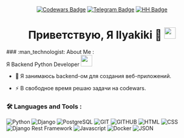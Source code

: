 <div id="badges" align="center">
  <a href="https://www.codewars.com/users/Ilyakiki"><img src="https://img.shields.io/badge/Codewars-red?style=for-the-badge&logo=codewars&logoColor=white" alt="Codewars Badge"/></a>
  <a href=""><img src="https://img.shields.io/badge/Telegram-blue?style=for-the-badge&logo=telegram&logoColor=white" alt="Telegram Badge"/></a>
  <a href="https://spb.hh.ru/resume/45e87dfbff0b6775b80039ed1f4d7558306462"><img src="https://img.shields.io/badge/Head Hunter-red?style=for-the-badge&logo=headhunter&logoColor=white" alt="HH Badge"/></a>
  <h1>
    Приветствую, Я Ilyakiki 👋
    <img src="https://media.giphy.com/media/hvRJCLFzcasrR4ia7z/giphy.gif" width="30px"/>
  </h1>
</div>
### :man_technologist: About Me :
<div>
  Я Backend Python Developer <img src="https://media.giphy.com/media/WUlplcMpOCEmTGBtBW/giphy.gif" width="30">
</div>

- :telescope: Я занимаюсь backend-ом для создания веб-приложений.

- :zap: В свободное время решаю задачи на codewars.

### :hammer_and_wrench: Languages and Tools :
![Python](https://img.shields.io/badge/Python-black?style=for-the-badge&logo=Python)
![Django](https://img.shields.io/badge/Django-316192?style=for-the-badge&logo=django)
![PostgreSQL](https://img.shields.io/badge/PostgreSQL-%23593d88.svg?style=for-the-badge&logo=PostgreSQL&logoColor=white)
![GIT](https://img.shields.io/badge/GIT-%2320232a.svg?style=for-the-badge&logo=GIT&logoColor=%2361DAFB)
![GITHUB](https://img.shields.io/badge/GITHUB-%23593d88.svg?style=for-the-badge&logo=GITHUB&logoColor=white)
![HTML](https://img.shields.io/badge/HTML-black?style=for-the-badge&logo=HTML&logoColor=white)
![CSS](https://img.shields.io/badge/CSS-black?style=for-the-badge&logo=CSS&logoColor=white)
![Django Rest Framework](https://img.shields.io/badge/DRF-%23E0234E.svg?style=for-the-badge&logo=DjangoRestFramework&logoColor=white)
![Javascript](https://img.shields.io/badge/javascript-%2338B2AC.svg?style=for-the-badge&logo=javascript&logoColor=white)
![Docker](https://img.shields.io/badge/Docker-316192?style=for-the-badge&logo=docker&logoColor=white)
![JSON](https://img.shields.io/badge/JSON-%238DD6F9.svg?style=for-the-badge&logo=json&logoColor=black)
<!--
**Ilyakiki/Ilyakiki** is a ✨ _special_ ✨ repository because its `README.md` (this file) appears on your GitHub profile.

Here are some ideas to get you started:

- 🔭 I’m currently working on ...
- 🌱 I’m currently learning ...
- 👯 I’m looking to collaborate on ...
- 🤔 I’m looking for help with ...
- 💬 Ask me about ...
- 📫 How to reach me: ...
- 😄 Pronouns: ...
- ⚡ Fun fact: ...
-->
